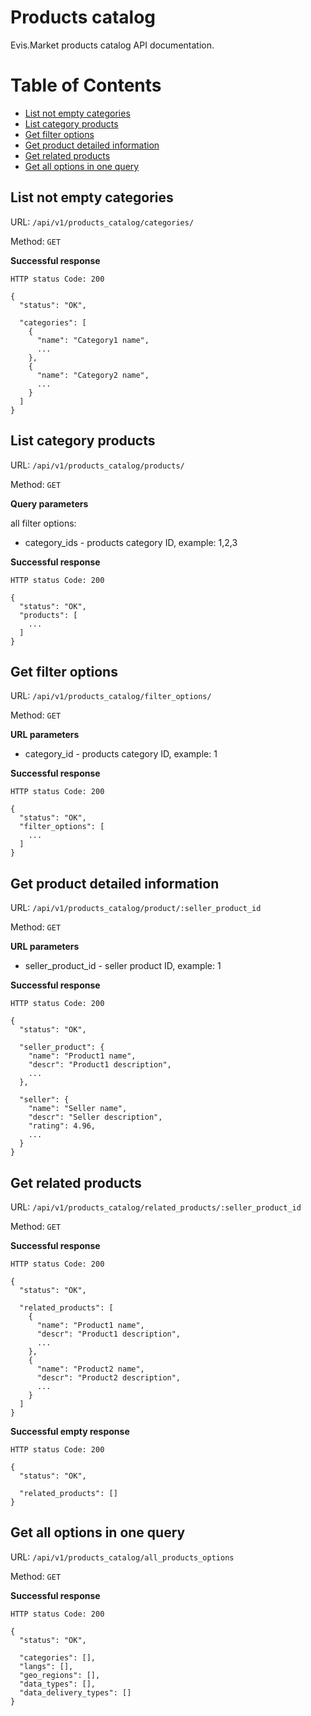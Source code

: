 # Products catalog

Evis.Market products catalog API documentation.

Table of Contents
=================
* [List not empty categories](#list-not-empty-categories)
* [List category products](#list-category-products)
* [Get filter options](#get-filter-options)
* [Get product detailed information](#get-product-detailed-information)
* [Get related products](#get-related-products)
* [Get all options in one query](#get-all-options-in-one-query)


## List not empty categories

URL: `/api/v1/products_catalog/categories/`

Method: `GET`

**Successful response**

    HTTP status Code: 200

    {
      "status": "OK",

      "categories": [
        {
          "name": "Category1 name",
          ...
        },
        {
          "name": "Category2 name",
          ...
        }
      ]
    }


## List category products

URL: `/api/v1/products_catalog/products/`

Method: `GET`

**Query parameters**

all filter options:

* category_ids - products category ID, example: 1,2,3

**Successful response**

    HTTP status Code: 200

    {
      "status": "OK",
      "products": [
        ...
      ]
    }


## Get filter options

URL: `/api/v1/products_catalog/filter_options/`

Method: `GET`

**URL parameters**

* category_id - products category ID, example: 1

**Successful response**

    HTTP status Code: 200

    {
      "status": "OK",
      "filter_options": [
        ...
      ]
    }



## Get product detailed information

URL: `/api/v1/products_catalog/product/:seller_product_id`

Method: `GET`

**URL parameters**

* seller_product_id - seller product ID, example: 1

**Successful response**

    HTTP status Code: 200

    {
      "status": "OK",

      "seller_product": {
        "name": "Product1 name",
        "descr": "Product1 description",
        ...
      },

      "seller": {
        "name": "Seller name",
        "descr": "Seller description",
        "rating": 4.96,
        ...
      }
    }


## Get related products

URL: `/api/v1/products_catalog/related_products/:seller_product_id`

Method: `GET`

**Successful response**

    HTTP status Code: 200

    {
      "status": "OK",

      "related_products": [
        {
          "name": "Product1 name",
          "descr": "Product1 description",
          ...
        },
        {
          "name": "Product2 name",
          "descr": "Product2 description",
          ...
        }
      ]
    }

**Successful empty response**

    HTTP status Code: 200

    {
      "status": "OK",

      "related_products": []
    }


## Get all options in one query

URL: `/api/v1/products_catalog/all_products_options`

Method: `GET`

**Successful response**

    HTTP status Code: 200

    {
      "status": "OK",

      "categories": [],
      "langs": [],
      "geo_regions": [],
      "data_types": [],
      "data_delivery_types": []
    }
